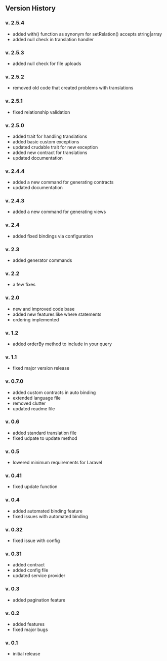 ## Version History

### v. 2.5.4

- added with() function as synonym for setRelation() accepts string|array
- added null check in translation handler

### v. 2.5.3

- added null check for file uploads

### v. 2.5.2

- removed old code that created problems with translations

### v. 2.5.1

- fixed relationship validation

### v. 2.5.0

- added trait for handling translations
- added basic custom exceptions
- updated crudable trait for new exception
- added new contract for translations
- updated documentation

### v. 2.4.4

- added a new command for generating contracts
- updated documentation

### v. 2.4.3

- added a new command for generating views

### v. 2.4

- added fixed bindings via configuration

### v. 2.3

- added generator commands

### v. 2.2

- a few fixes

### v. 2.0

- new and improved code base
- added new features like where statements
- ordering implemented

### v. 1.2

- added orderBy method to include in your query

### v. 1.1

- fixed major version release

### v. 0.7.0

- added custom contracts in auto binding
- extended language file
- removed clutter
- updated readme file

### v. 0.6

- added standard translation file
- fixed udpate to update method

### v. 0.5

- lowered minimum requirements for Laravel

### v. 0.41

- fixed update function

### v. 0.4

- added automated binding feature
- fixed issues with automated binding

### v. 0.32

- fixed issue with config

### v. 0.31

- added contract
- added config file
- updated service provider

### v. 0.3

- added pagination feature

### v. 0.2

- added features
- fixed major bugs

### v. 0.1

- initial release

